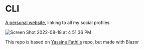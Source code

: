 # CLI
[A personal website,](https://alfonso.ridao.ar)
linking to all my social profiles.



![Screen Shot 2022-08-18 at 4 51 36 PM](https://user-images.githubusercontent.com/61322896/185425987-4231107b-05d1-45bd-9828-0ca16536e862.png)

This repo is based on [Yassine Fathi's](https://github.com/m4tt72) repo, but made with Blazor
